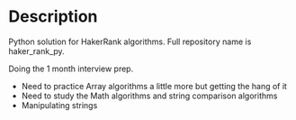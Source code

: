 # Description
Python solution for HakerRank algorithms.  Full repository name is haker_rank_py.

Doing the 1 month interview prep.
* Need to practice Array algorithms a little more but getting the hang of it
* Need to study the Math algorithms and string comparison algorithms
* Manipulating strings

